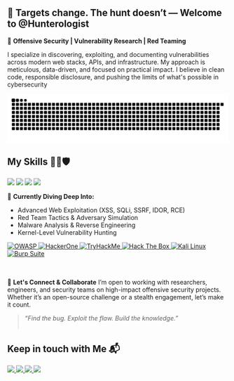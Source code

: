 ## 🎯 Targets change. The hunt doesn’t — Welcome to @Hunterologist

🎯 **Offensive Security | Vulnerability Research | Red Teaming**

I specialize in discovering, exploiting, and documenting vulnerabilities across modern web stacks, APIs, and infrastructure. My approach is meticulous, data-driven, and focused on practical impact. I believe in clean code, responsible disclosure, and pushing the limits of what's possible in cybersecurity

<img align="center" src="https://raw.githubusercontent.com/plexpt/plexpt/snake/github-snake.svg"> <br>

## My Skills 👨‍💻🛡️

<img src="https://skillicons.dev/icons?i=html,js,python,php,golang" height="45" />
<img src="https://skillicons.dev/icons?i=mysql,docker,linux,git" height="45" />
<img src="https://skillicons.dev/icons?i=bash,nginx,powershell" height="45" />
<img src="https://skillicons.dev/icons?i=github" height="45" />



🚀 **Currently Diving Deep Into:**
- Advanced Web Exploitation (XSS, SQLi, SSRF, IDOR, RCE)
- Red Team Tactics & Adversary Simulation
- Malware Analysis & Reverse Engineering
- Kernel-Level Vulnerability Hunting

<a href="https://owasp.org" target="_blank">
  <img src="https://img.shields.io/badge/OWASP-%23002842?style=for-the-badge&logo=OWASP&logoColor=white&labelColor=000000" alt="OWASP"/>
</a>
<a href="https://hackerone.com/hunterologist" target="_blank">
  <img src="https://img.shields.io/badge/HackerOne-%23222222?style=for-the-badge&logo=HackerOne&logoColor=white" alt="HackerOne"/>
</a>
<a href="https://tryhackme.com/p/hunterologist" target="_blank">
  <img src="https://img.shields.io/badge/TryHackMe-%23EF0000?style=for-the-badge&logo=tryhackme&logoColor=white" alt="TryHackMe"/>
</a>
<a href="https://app.hackthebox.com/profile" target="_blank">
  <img src="https://img.shields.io/badge/Hack_The_Box-%2300FF00?style=for-the-badge&logo=hackthebox&logoColor=black" alt="Hack The Box"/>
</a>
<a href="https://www.kali.org/" target="_blank">
  <img src="https://img.shields.io/badge/Kali_Linux-%230057A2?style=for-the-badge&logo=kalilinux&logoColor=white" alt="Kali Linux"/>
</a>
<a href="https://portswigger.net/burp" target="_blank">
  <img src="https://img.shields.io/badge/Burp_Suite-%23FB7200?style=for-the-badge&logo=burpsuite&logoColor=white" alt="Burp Suite"/>
</a><br><br><br>

🤝 **Let's Connect & Collaborate**
I’m open to working with researchers, engineers, and security teams on high-impact offensive security projects. Whether it’s an open-source challenge or a stealth engagement, let’s make it count.

> _“Find the bug. Exploit the flaw. Build the knowledge.”_
<br><br>


## Keep in touch with Me 📬

<p align="left">
  <a href="https://hunterologist.github.io/" target="_blank">
  <img src="https://img.shields.io/badge/-Website-555?style=for-the-badge&logo=google-chrome&logoColor=white" />
</a>
  <a href="https://t.me/Hunterologist" target="_blank">
  <img src="https://img.shields.io/badge/Telegram-2CA5E0?style=for-the-badge&logo=telegram&logoColor=white" />
 </a>
 <a href="mailto:hunterologist@gmail.com" target="_blank">
  <img src="https://img.shields.io/badge/-Mail-red?style=for-the-badge&logo=gmail&logoColor=white" />
 </a>
<a href="https://instagram.com/hunterologist" target="_blank">
  <img src="https://img.shields.io/badge/-Instagram-E4405F?style=for-the-badge&logo=instagram&logoColor=white" />
</a>
  <br />
</p>




